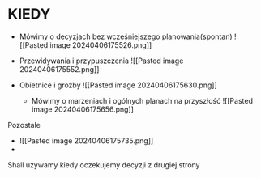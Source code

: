 
# KIEDY 
- Mówimy o decyzjach  bez wcześniejszego planowania(spontan)
 ![[Pasted image 20240406175526.png]]
 

- Przewidywania i przypuszczenia
![[Pasted image 20240406175552.png]]
 
 - Obietnice i groźby
![[Pasted image 20240406175630.png]]
   -  Mówimy o marzeniach i ogólnych planach na przyszłość
![[Pasted image 20240406175656.png]]
     
Pozostałe
- ![[Pasted image 20240406175735.png]]
- 

Shall uzywamy kiedy oczekujemy decyzji z drugiej strony